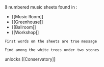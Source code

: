 8 numbered music sheets found in :
- [[Music Room]]
- [[Greenhouse]]
- [[Ballroom]]
- [[Workshop]]

```
First words on the sheets are true message
```


```
Find among the white trees under two stones
```

unlocks [[Conservatory]]

